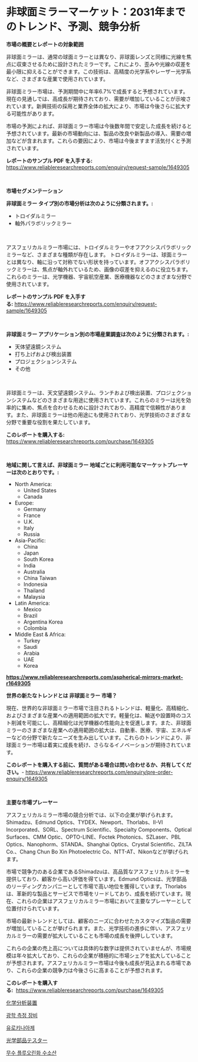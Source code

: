<p><h1>非球面ミラーマーケット：2031年までのトレンド、予測、競争分析</h1></p><p><strong>市場の概要とレポートの対象範囲</strong></p>
<p><p>非球面ミラーは、通常の球面ミラーとは異なり、非球面レンズと同様に光線を焦点に収束させるために設計されたミラーです。これにより、歪みや光線の収差を最小限に抑えることができます。この技術は、高精度の光学系やレーザー光学系など、さまざまな産業で使用されています。</p><p>非球面ミラー市場は、予測期間中に年率6.7%で成長すると予想されています。現在の見通しでは、高成長が期待されており、需要が増加していることが示唆されています。新興技術の採用と業界全体の拡大により、市場は今後さらに拡大する可能性があります。</p><p>市場の予測によれば、非球面ミラー市場は今後数年間で安定した成長を続けると予想されています。最新の市場動向には、製品の改良や新製品の導入、需要の増加などが含まれます。これらの要因により、市場は今後ますます活気付くと予測されています。</p></p>
<p><strong>レポートのサンプル PDF を入手する:</strong> <a href="https://www.reliableresearchreports.com/enquiry/request-sample/1649305">https://www.reliableresearchreports.com/enquiry/request-sample/1649305</a></p>
<p>&nbsp;</p>
<p><strong>市場セグメンテーション</strong></p>
<p><strong>非球面ミラー タイプ別の市場分析は次のように分類されます。:</strong></p>
<p><ul><li>トロイダルミラー</li><li>軸外パラボリックミラー</li></ul></p>
<p>&nbsp;</p>
<p><p>アスフェリカルミラー市場には、トロイダルミラーやオフアクシスパラボリックミラーなど、さまざまな種類が存在します。 トロイダルミラーは、球面ミラーとは異なり、軸に沿って対称でない形状を持っています。オフアクシスパラボリックミラーは、焦点が軸外れているため、画像の収差を抑えるのに役立ちます。これらのミラーは、光学機器、宇宙航空産業、医療機器などのさまざまな分野で使用されています。</p></p>
<p><strong>レポートのサンプル PDF を入手する:</strong>&nbsp;<a href="https://www.reliableresearchreports.com/enquiry/request-sample/1649305">https://www.reliableresearchreports.com/enquiry/request-sample/1649305</a></p>
<p>&nbsp;</p>
<p><strong> 非球面ミラー アプリケーション別の市場産業調査は次のように分類されます。:</strong></p>
<p><ul><li>天体望遠鏡システム</li><li>打ち上げおよび検出装置</li><li>プロジェクションシステム</li><li>その他</li></ul></p>
<p>&nbsp;</p>
<p><p>非球面ミラーは、天文望遠鏡システム、ランチおよび検出装置、プロジェクションシステムなどのさまざまな用途に使用されています。これらのミラーは光を効率的に集め、焦点を合わせるために設計されており、高精度で信頼性があります。また、非球面ミラーは他の用途にも使用されており、光学技術のさまざまな分野で重要な役割を果たしています。</p></p>
<p><strong>このレポートを購入する:</strong>&nbsp; <a href="https://www.reliableresearchreports.com/purchase/1649305">https://www.reliableresearchreports.com/purchase/1649305</a></p>
<p>&nbsp;</p>
<p><strong>地域に関して言えば、非球面ミラー 地域ごとに利用可能なマーケットプレーヤーは次のとおりです。:</strong></p>
<p><ul>
    <li>
        North America:
        <ul>
            <li>United States</li>
            <li>Canada</li>
        </ul>
    </li>
    <li>
        Europe:
        <ul>
            <li>Germany</li>
            <li>France</li>
            <li>U.K.</li>
            <li>Italy</li>
            <li>Russia</li>
        </ul>
    </li>
    <li>
        Asia-Pacific:
        <ul>
            <li>China</li>
            <li>Japan</li>
            <li>South Korea</li>
            <li>India</li>
            <li>Australia</li>
            <li>China Taiwan</li>
            <li>Indonesia</li>
            <li>Thailand</li>
            <li>Malaysia</li>
        </ul>
    </li>
    <li>
        Latin America:
        <ul>
            <li>Mexico</li>
            <li>Brazil</li>
            <li>Argentina Korea</li>
            <li>Colombia</li>
        </ul>
    </li>
    <li>
        Middle East & Africa:
        <ul>
            <li>Turkey</li>
            <li>Saudi</li>
            <li>Arabia</li>
            <li>UAE</li>
            <li>Korea</li>
        </ul>
    </li>
    </ul></p>
<p><strong><a href="https://www.reliableresearchreports.com/aspherical-mirrors-market-r1649305">https://www.reliableresearchreports.com/aspherical-mirrors-market-r1649305</a></strong>&nbsp;</p>
<p><strong>世界の新たなトレンドとは 非球面ミラー 市場？</strong></p>
<p><p>現在、世界的な非球面ミラー市場で注目されるトレンドは、軽量化、高精細化、およびさまざまな産業への適用範囲の拡大です。軽量化は、輸送や設置時のコスト削減を可能にし、高精細化は光学機器の性能向上を促進します。また、非球面ミラーのさまざまな産業への適用範囲の拡大は、自動車、医療、宇宙、エネルギーなどの分野で新たなニーズを生み出しています。これらのトレンドにより、非球面ミラー市場は着実に成長を続け、さらなるイノベーションが期待されています。</p></p>
<p><strong>このレポートを購入する前に、質問がある場合は問い合わせるか、共有してください。</strong>- <a href="https://www.reliableresearchreports.com/enquiry/pre-order-enquiry/1649305">https://www.reliableresearchreports.com/enquiry/pre-order-enquiry/1649305</a></p>
<p>&nbsp;</p>
<p><strong>主要な市場プレーヤー</strong></p>
<p><p>アスフェリカルミラー市場の競合分析では、以下の企業が挙げられます。Shimadzu、Edmund Optics、TYDEX、Newport、Thorlabs、II-VI Incorporated、SORL、Spectrum Scientific、Specialty Components、Optical Surfaces、CMM Optic、OPTO-LINE、Foctek Photonics、SZLaser、PBL Optics、Nanophorm、STANDA、Shanghai Optics、Crystal Scientific、ZILTA Co.、Chang Chun Bo Xin Photoelectric Co、NTT-AT、Nikonなどが挙げられます。</p><p>市場で競争力のある企業であるShimadzuは、高品質なアスフェリカルミラーを提供しており、顧客から高い評価を得ています。Edmund Opticsは、光学部品のリーディングカンパニーとして市場で高い地位を獲得しています。Thorlabsは、革新的な製品とサービスで市場をリードしており、成長を続けています。現在、これらの企業はアスフェリカルミラー市場において主要なプレーヤーとして位置付けられています。</p><p>市場の最新トレンドとしては、顧客のニーズに合わせたカスタマイズ製品の需要が増加していることが挙げられます。また、光学技術の進歩に伴い、アスフェリカルミラーの需要が拡大していることも市場の成長を後押ししています。</p><p>これらの企業の売上高については具体的な数字は提供されていませんが、市場規模は年々拡大しており、これらの企業が積極的に市場シェアを拡大していることが予想されます。アスフェリカルミラー市場は今後も成長が見込まれる市場であり、これらの企業の競争力は今後さらに高まることが予想されます。</p></p>
<p><strong>このレポートを購入する:</strong>&nbsp;&nbsp;<a href="https://www.reliableresearchreports.com/purchase/1649305">https://www.reliableresearchreports.com/purchase/1649305</a></p>
<p><p><a href="https://medium.com/@barrymundy88/%E5%8C%96%E5%AD%A6%E5%88%86%E6%9E%90%E8%A3%85%E7%BD%AE%E5%B8%82%E5%A0%B4-2031%E5%B9%B4%E3%81%BE%E3%81%A7%E3%81%AE%E6%88%90%E5%8A%9F%E3%81%99%E3%82%8B%E3%83%93%E3%82%B8%E3%83%8D%E3%82%B9%E6%88%A6%E7%95%A5%E3%81%AE%E9%8D%B5-03425fcb9ccb">化学分析装置</a></p><p><a href="https://medium.com/@jomosley1999/%EA%B4%91%ED%95%99-%EC%B8%A1%EC%A0%95-%EC%9E%A5%EB%B9%84-%EC%8B%9C%EC%9E%A5%EC%9D%80-%EC%8B%9C%EC%9E%A5-%EC%A0%90%EC%9C%A0%EC%9C%A8-%EC%8B%9C%EC%9E%A5-%EB%8F%99%ED%96%A5-%EB%B0%8F-%EC%8B%9C%EC%9E%A5-%EC%84%B1%EC%9E%A5%EC%97%90-%EB%8C%80%ED%95%9C-%EC%A0%95%EB%B3%B4%EB%A5%BC-%EC%A0%9C%EA%B3%B5%ED%95%A9%EB%8B%88%EB%8B%A4-b946fff69250">광학 측정 장비</a></p><p><a href="https://github.com/CliftonFisher9067/Market-Research-Report-List-1/blob/main/604425529137.md">유로키나아제</a></p><p><a href="https://medium.com/@aaronanfotrrd897367/%E6%AC%A1%E3%81%AE%E6%96%87%E7%AB%A0%E3%82%92%E6%97%A5%E6%9C%AC%E8%AA%9E%E3%81%AB%E7%BF%BB%E8%A8%B3%E3%81%99%E3%82%8B%E3%81%A8-%E6%AC%A1%E3%81%AE%E3%82%88%E3%81%86%E3%81%AB%E3%81%AA%E3%82%8A%E3%81%BE%E3%81%99-%E5%85%89%E5%AD%A6%E9%83%A8%E5%93%81%E3%83%86%E3%82%B9%E3%82%BF%E3%83%BC%E5%B8%82%E5%A0%B4%E3%81%AE%E6%B4%9E%E5%AF%9F-%E5%B8%82%E5%A0%B4%E3%83%88%E3%83%AC%E3%83%B3%E3%83%89-%E6%88%90%E9%95%B7-2024%E5%B9%B4%E3%81%8B%E3%82%892031%E5%B9%B4%E3%81%BE%E3%81%A7%E3%81%AE%E4%BA%88%E6%B8%AC-3c02c238dffc">光学部品テスター</a></p><p><a href="https://github.com/fernandotryO5lson96765/Market-Research-Report-List-1/blob/main/109914229152.md">무수 플루오린화 수소산</a></p></p>